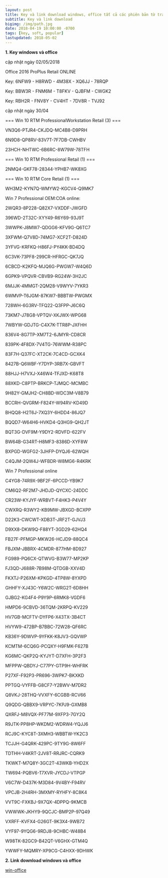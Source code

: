 ```yaml
---
layout: post
title: Key và link download windows, office tất cả các phiên bản từ trang chủ Microsoft
subtitle: Key và link download
bigimg: /img/path.jpg
date: 2018-04-19 10:00:00 -0700
tags: [key, soft, popular]
lastupdated: 2018-05-02
---
```


**1. Key windows và office**

cập nhật ngày 02/05/2018

Office 2016 ProPlus Retail ONLINE

Key: 6NFW9 - H8RWD - 4M38X - XQ6JJ - 78RQP

Key: BBW3R - FNM6M - T8FKV - QJBFM - CWGK2

Key: RBH2R - FNV8Y - CV4HT - 7DV8R - TVJ92

cập nhật ngày 30/04

=== Win 10 RTM ProfessionalWorkstation Retail (3) ===

VN3Q6-PTJR4-CKJDQ-MC4B8-D9PRH

6N9D8-QP8RV-83V7T-7F7DB-CWHBV

23HCH-NHTWC-6B6RC-8W79W-78TFH

=== Win 10 RTM Professional Retail (1) ===

2NMQ4-GKF78-28344-YPHB7-WK8XG

=== Win 10 RTM Core Retail (1) ===

WH3M2-KYN7Q-WMYW2-KGCV4-Q9MK7

Win 7 Professional OEM:COA online:

2WQR3-8P228-Q82X7-VXDDF-JWGFD

396WD-2T32C-XYY49-R6Y69-93J9T

3WWPK-J8MW7-QDGG6-KFV9G-Q6TC7

3XFWM-Q7V8D-74MG7-XCF2T-D824D

3YFVG-KRFKQ-H86FJ-PY4KK-BD4DQ

6C3VK-73PF8-299CR-HFRGC-QK7JQ

6CBCD-K2KFQ-MJQ6G-PWGW7-W4Q6D

6GPK9-VPQVR-CBVB9-RG24W-3H2JC

6MJJK-4MMGT-2QM28-V9WYV-7YKR3

6WMVP-T6JGM-87KW7-BBBTW-PWGMX

728WH-6G3RV-TFQ22-Q3FPP-J6C6Q

73KM7-J78G8-VPTQV-XKJWX-WPG68

7WBYW-GDJTG-C4X7K-TTR8P-JXFHH

836V4-8G7TP-XM7T2-6JMYR-CD8CR

839PK-4F8DX-7V4TG-76WWM-R38PC

83F7H-Q37FC-XT2CK-7C4CD-GCXK4

8427B-Q6WBF-Y7DYP-3RB7X-GBVFT

88HJJ-H7VXJ-X46W4-TFJXD-K68T8

88XKD-C8PTP-BRKCP-TJMQC-MCMBC

9H82Y-GMJH2-CH8BD-WDC3M-V8B79

BCCRH-QVGRM-F824Y-W94RV-KD49D

BHQQ8-H2T6J-7XQ3Y-6HDD4-86JQ7

BQQD7-W64H6-HVKD4-Q3HG9-QH2JT

BQT3G-DVF9M-Y9DY2-RDVFD-622FV

BW64B-G34RT-H8MF3-8386D-XYF8W

BXPGD-WGFG2-3JHFP-DYQJ6-62WQH

C4QJM-2QW4J-WFBDR-W8MG6-R4KRK

Win 7 Professional online

C4YG8-74R9X-9BF2F-6PCCD-YB9K7

CM6Q2-RF2M7-JHDJD-QYCXC-24DDC

CR23W-KYJYF-WRBVT-F4HK3-P4V4Y

CWXRQ-R3WY2-KB9MW-JBXGD-BCXPP

D22K3-CWCWT-XDB3T-JRF2T-GJVJ3

D9XX8-DKW9Q-F88YT-3GD29-62HQ4

FB27F-PFMGP-MKW26-HCJD9-88QC4

FBJXM-JBBRX-4CMDR-877HM-8D927

FG989-PQ6CX-QTWVG-B3W77-MP2KP

FJ3QD-J688R-7B98M-QTDGB-XXV4D

FKXTJ-P26XM-KPKGD-4TP8W-8YXPD

GHHFY-XJ43C-Y6W2C-WRG2T-6D8HH

GJBG2-KG4F4-P9Y9P-6RMK8-VGDF6

HMPD6-9CBVD-36TQM-2KRPQ-KV229

HV7GB-MCFTV-DYFP6-X43TX-3B4CT

HVYW9-472BP-B7BBC-72W28-QF6RC

KB36Y-9DWVP-9YFKK-K8JV3-GQVWP

KCMTM-6CQ6G-PCQXY-H9FMK-F627B

KG6MC-QKP2Q-KYJYT-D7XFH-3P2F3

MFPPW-QBDYJ-C77PY-GTP9H-WHFRK

P27XF-F92P3-PR696-3WPK7-BKXKD

PPTGQ-VYFFB-G8CF7-Y2BWV-M7DR2

Q8VKJ-28THQ-VVXFY-6CGBB-RCV66

Q9QDG-QBBX9-VRPYC-7KPJ9-GXMB8

QXRFJ-M8VQX-PF77M-9XFP3-7GY2Q

R9JTK-PP8HP-WKDM2-WDRW4-YQJJ6

RCJ9C-KYC8T-3XMH3-WBBTW-YK2C3

TCJJH-G4QRK-429PC-9TY9G-8W6FF

TDTHH-V4KRT-2JV8T-RRJRC-CQRK9

TKWKT-M7Q8Y-3GC2T-43WKB-YHD2X

TW694-PQBV6-T7XVR-JYCDJ-VTPGP

V6C7W-D437K-M3D84-9V4BY-F94RV

VPCJB-2H4RH-3MXMY-RYHFY-8C8K4

VVT9C-FXKBJ-9X7QX-4DPPQ-9KMCB

VWWWK-JKHY9-9QCJC-BMP2P-97Q49

VXRFF-KVFX4-G26GT-9K3X4-9WB72

VYF97-9YQG6-9RDJ8-9CHBC-W48B4

W98TK-82GC9-B42QT-V6GHX-GTM4Q

YWWFY-MQMRY-XP9CG-C4HXX-9DHWK

**2. Link download windows và office**

[win-office](https://tb.rg-adguard.net/index.php)

<div id="fb-root"></div>
<script>(function(d, s, id) {
  var js, fjs = d.getElementsByTagName(s)[0];
  if (d.getElementById(id)) return;
  js = d.createElement(s); js.id = id;
  js.src = 'https://connect.facebook.net/vi_VN/sdk.js#xfbml=1&version=v2.12';
  fjs.parentNode.insertBefore(js, fjs);
}(document, 'script', 'facebook-jssdk'));</script>

<div class="fb-comments" data-href="https://github.com/tha1982/tha1982.github.io/edit/master/_posts/2018-04-19-win-office.md" data-numposts="5"></div>
